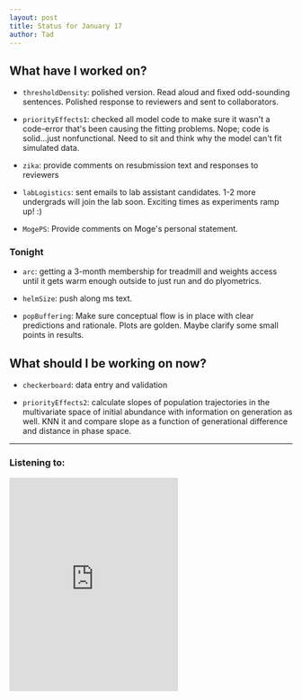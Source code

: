 ```yaml
---
layout: post 
title: Status for January 17 
author: Tad
---
```

 
## What have I worked on?
 
* `thresholdDensity`: polished version. Read aloud and fixed odd-sounding sentences. Polished response to reviewers and sent to collaborators. 

* `priorityEffects1`: checked all model code to make sure it wasn't a code-error that's been causing the fitting problems. Nope; code is solid...just nonfunctional. Need to sit and think why the model can't fit simulated data. 

* `zika`: provide comments on resubmission text and responses to reviewers

* `labLogistics`: sent emails to lab assistant candidates. 1-2 more undergrads will join the lab soon. Exciting times as experiments ramp up! :)

* `MogePS`: Provide comments on Moge's personal statement.








### Tonight 

* `arc`: getting a 3-month membership for treadmill and weights access until it gets warm enough outside to just run and do plyometrics.

* `helmSize`: push along ms text. 

* `popBuffering`: Make sure conceptual flow is in place with clear predictions and rationale. Plots are golden. Maybe clarify some small points in results. 





  
## What should I be working on now? 


* `checkerboard`: data entry and validation 

* `priorityEffects2`: calculate slopes of population trajectories in the multivariate space of initial abundance with information on generation as well. KNN it and compare slope as a function of generational difference and distance in phase space. 




 
 
 
--- 
 
### Listening to: 
<iframe src="https://embed.spotify.com/?uri=spotify%3Atrack%3A0bq0YAWnc5HuE3AnYhITA5" width="300" height="380" frameborder="0" allowtransparency="true"></iframe>
<i class='fa fa-code' style='color:pink'></i> 
